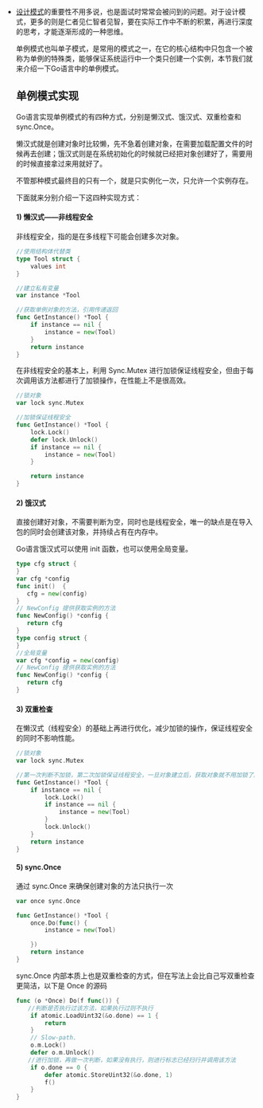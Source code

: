 - [设计模式](http://c.biancheng.net/design_pattern/)的重要性不用多说，也是面试时常常会被问到的问题。对于设计模式，更多的则是仁者见仁智者见智，要在实际工作中不断的积累，再进行深度的思考，才能逐渐形成的一种思维。

  单例模式也叫单子模式，是常用的模式之一，在它的核心结构中只包含一个被称为单例的特殊类，能够保证系统运行中一个类只创建一个实例，本节我们就来介绍一下Go语言中的单例模式。

  ## 单例模式实现

  Go语言实现单例模式的有四种方式，分别是懒汉式、饿汉式、双重检查和 sync.Once。

  懒汉式就是创建对象时比较懒，先不急着创建对象，在需要加载配置文件的时候再去创建；饿汉式则是在系统初始化的时候就已经把对象创建好了，需要用的时候直接拿过来用就好了。

  不管那种模式最终目的只有一个，就是只实例化一次，只允许一个实例存在。

  下面就来分别介绍一下这四种实现方式：

  #### 1) 懒汉式——非线程安全

  非线程安全，指的是在多线程下可能会创建多次对象。

  ```go
  //使用结构体代替类
  type Tool struct {
      values int
  }
  
  //建立私有变量
  var instance *Tool
  
  //获取单例对象的方法，引用传递返回
  func GetInstance() *Tool {
      if instance == nil {
          instance = new(Tool)
      }
      return instance
  }
  ```

  在非线程安全的基本上，利用 Sync.Mutex 进行加锁保证线程安全，但由于每次调用该方法都进行了加锁操作，在性能上不是很高效。

  ```go
  //锁对象
  var lock sync.Mutex
  
  //加锁保证线程安全
  func GetInstance() *Tool {
      lock.Lock()
      defer lock.Unlock()
      if instance == nil {
          instance = new(Tool)
      }
  
      return instance
  }
  ```

  #### 2) 饿汉式

  直接创建好对象，不需要判断为空，同时也是线程安全，唯一的缺点是在导入包的同时会创建该对象，并持续占有在内存中。

  Go语言饿汉式可以使用 init 函数，也可以使用全局变量。

  ```go
  type cfg struct {
  }
  var cfg *config
  func init()  {
     cfg = new(config)
  }
  // NewConfig 提供获取实例的方法
  func NewConfig() *config {
     return cfg
  }
  type config struct {  
  }
  //全局变量
  var cfg *config = new(config)
  // NewConfig 提供获取实例的方法
  func NewConfig() *config {
     return cfg
  }
  ```

  #### 3) 双重检查

  在懒汉式（线程安全）的基础上再进行优化，减少加锁的操作，保证线程安全的同时不影响性能。

  ```go
  //锁对象
  var lock sync.Mutex
  
  //第一次判断不加锁，第二次加锁保证线程安全，一旦对象建立后，获取对象就不用加锁了。
  func GetInstance() *Tool {
      if instance == nil {
          lock.Lock()
          if instance == nil {
              instance = new(Tool)
          }
          lock.Unlock()
      }
      return instance
  }
  ```

  #### 5) sync.Once

  通过 sync.Once 来确保创建对象的方法只执行一次

  ```go
  var once sync.Once
  
  func GetInstance() *Tool {
      once.Do(func() {
          instance = new(Tool)
  
      })
      return instance
  }
  ```

  sync.Once 内部本质上也是双重检查的方式，但在写法上会比自己写双重检查更简洁，以下是 Once 的源码

  ```go
  func (o *Once) Do(f func()) {
  　　//判断是否执行过该方法，如果执行过则不执行
      if atomic.LoadUint32(&o.done) == 1 {
          return
      }
      // Slow-path.
      o.m.Lock()
      defer o.m.Unlock()
  　　//进行加锁，再做一次判断，如果没有执行，则进行标志已经扫行并调用该方法
      if o.done == 0 {
          defer atomic.StoreUint32(&o.done, 1)
          f()
      }
  }
  ```